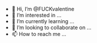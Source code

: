 - 👋 Hi, I’m @FUCKvalentine
- 👀 I’m interested in ...
- 🌱 I’m currently learning ...
- 💞️ I’m looking to collaborate on ...
- 📫 How to reach me ...

<!---
FUCKvalentine/FUCKvalentine is a ✨ special ✨ repository because its `README.md` (this file) appears on your GitHub profile.
You can click the Preview link to take a look at your changes.
--->
